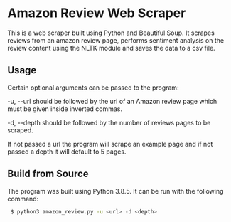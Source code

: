 # Amazon Review Web Scraper

This is a web scraper built using Python and  Beautiful Soup. It scrapes reviews from an amazon review page, performs sentiment analysis on the review content using the NLTK module and saves the data to a csv file.

## Usage 

Certain optional arguments can be passed to the program: 

-u, --url       should be followed by the url of an Amazon review page which must be given inside inverted commas.

-d, --depth     should be followed by the number of reviews pages to be scraped.

If not passed a url the program will scrape an example page and if not passed a depth it will default to 5 pages.

## Build from Source

The program was built using Python 3.8.5. It can be run with the following command:

```bash
 $ python3 amazon_review.py -u <url> -d <depth>
